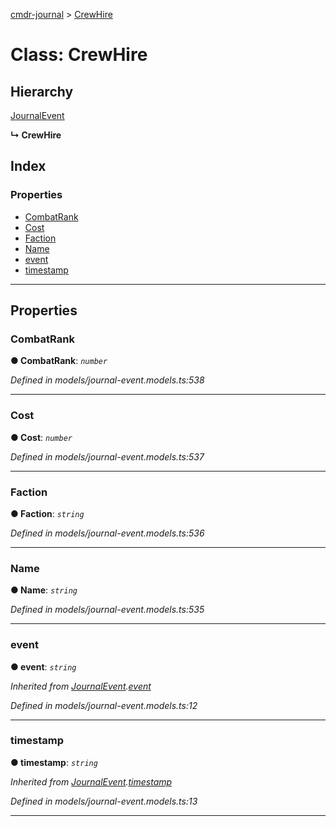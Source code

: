 [cmdr-journal](../README.md) > [CrewHire](../classes/crewhire.md)



# Class: CrewHire

## Hierarchy


 [JournalEvent](journalevent.md)

**↳ CrewHire**







## Index

### Properties

* [CombatRank](crewhire.md#combatrank)
* [Cost](crewhire.md#cost)
* [Faction](crewhire.md#faction)
* [Name](crewhire.md#name)
* [event](crewhire.md#event)
* [timestamp](crewhire.md#timestamp)



---
## Properties
<a id="combatrank"></a>

###  CombatRank

**●  CombatRank**:  *`number`* 

*Defined in models/journal-event.models.ts:538*





___

<a id="cost"></a>

###  Cost

**●  Cost**:  *`number`* 

*Defined in models/journal-event.models.ts:537*





___

<a id="faction"></a>

###  Faction

**●  Faction**:  *`string`* 

*Defined in models/journal-event.models.ts:536*





___

<a id="name"></a>

###  Name

**●  Name**:  *`string`* 

*Defined in models/journal-event.models.ts:535*





___

<a id="event"></a>

###  event

**●  event**:  *`string`* 

*Inherited from [JournalEvent](journalevent.md).[event](journalevent.md#event)*

*Defined in models/journal-event.models.ts:12*





___

<a id="timestamp"></a>

###  timestamp

**●  timestamp**:  *`string`* 

*Inherited from [JournalEvent](journalevent.md).[timestamp](journalevent.md#timestamp)*

*Defined in models/journal-event.models.ts:13*





___


